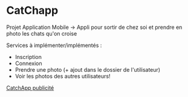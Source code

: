 # CatChapp
Projet Application Mobile
-> Appli pour sortir de chez soi et prendre en photo les chats qu'on croise

Services à implémenter/implémentés :
- Inscription
- Connexion
- Prendre une photo (+ ajout dans le dossier de l'utilisateur)
- Voir les photos des autres utilisateurs!

[CatchApp publicité](https://user-images.githubusercontent.com/77757761/158161241-dd60b9dc-9d54-4ab7-9e2f-af21c9c78bbc.png)
